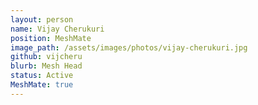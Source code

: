 ```yaml
---
layout: person
name: Vijay Cherukuri
position: MeshMate
image_path: /assets/images/photos/vijay-cherukuri.jpg
github: vijcheru
blurb: Mesh Head
status: Active
MeshMate: true
---
```

